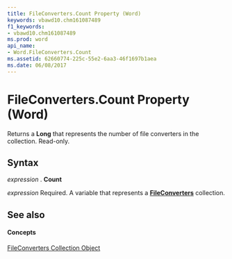 ```yaml
---
title: FileConverters.Count Property (Word)
keywords: vbawd10.chm161087489
f1_keywords:
- vbawd10.chm161087489
ms.prod: word
api_name:
- Word.FileConverters.Count
ms.assetid: 62660774-225c-55e2-6aa3-46f1697b1aea
ms.date: 06/08/2017
---
```



# FileConverters.Count Property (Word)

Returns a  **Long** that represents the number of file converters in the collection. Read-only.


## Syntax

 _expression_ . **Count**

 _expression_ Required. A variable that represents a **[FileConverters](Word.fileconverters.md)** collection.


## See also


#### Concepts


[FileConverters Collection Object](Word.fileconverters.md)

